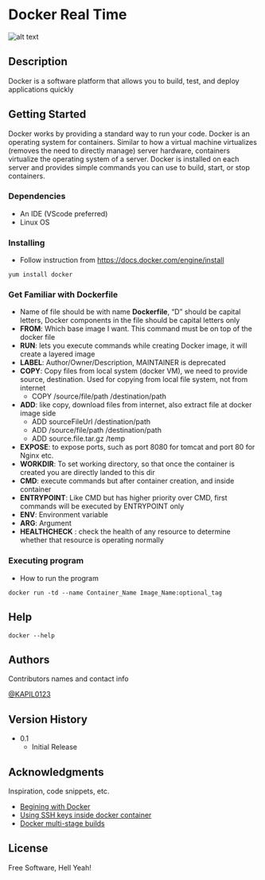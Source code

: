 # Docker Real Time
![alt text](https://www.docker.com/wp-content/uploads/2022/03/horizontal-logo-monochromatic-white.png)

## Description

Docker is a software platform that allows you to build, test, and deploy applications quickly

## Getting Started

Docker works by providing a standard way to run your code. Docker is an operating system for containers. Similar to how a virtual machine virtualizes (removes the need to directly manage) server hardware, containers virtualize the operating system of a server. Docker is installed on each server and provides simple commands you can use to build, start, or stop containers.

### Dependencies

* An IDE (VScode preferred)
* Linux OS

### Installing

* Follow instruction from https://docs.docker.com/engine/install
```
yum install docker
```

### Get Familiar with Dockerfile

- Name of file should be with name **Dockerfile**, “D” should be capital letters, Docker components in the file should be capital letters only
- **FROM**: Which base image I want. This command must be on top of the docker file
- **RUN**: lets you execute commands while creating Docker image, it will create a layered image
- **LABEL**: Author/Owner/Description, MAINTAINER is deprecated
- **COPY**: Copy files from local system (docker VM), we need to provide source, destination. Used for copying from local file system, not from internet
    * COPY /source/file/path  /destination/path
- **ADD**: like copy, download files from internet, also extract file at docker image side
    * ADD sourceFileUrl  /destination/path
    * ADD /source/file/path  /destination/path
    * ADD source.file.tar.gz /temp
- **EXPOSE**: to expose ports, such as port 8080 for tomcat and port 80 for Nginx etc.
- **WORKDIR**: To set working directory, so that once the container is created you are directly landed to this dir
- **CMD**: execute commands but after container creation, and inside container
- **ENTRYPOINT**: Like CMD but has higher priority over CMD, first commands will be executed by ENTRYPOINT only
- **ENV**: Environment variable
- **ARG**: Argument 
- **HEALTHCHECK** : check the health of any resource to determine whether that resource is operating normally


### Executing program

* How to run the program
```
docker run -td --name Container_Name Image_Name:optional_tag
```

## Help

```
docker --help
```

## Authors

Contributors names and contact info

[@KAPIL0123](https://twitter.com/KAPIL0123)

## Version History

* 0.1
    * Initial Release

## Acknowledgments

Inspiration, code snippets, etc.
* [Begining with Docker](https://medium.com/@kmdkhadeer/docker-get-started-9aa7ee662cea)
* [Using SSH keys inside docker container](https://stackoverflow.com/questions/18136389/using-ssh-keys-inside-docker-container)
* [Docker multi-stage builds](https://towardsdatascience.com/using-multi-stage-builds-to-make-your-docker-image-almost-10x-smaller-239068cb6fb0)
## License

Free Software, Hell Yeah!
